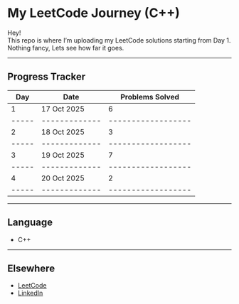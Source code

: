 # My LeetCode Journey (C++)

Hey!  
This repo is where I’m uploading my LeetCode solutions starting from Day 1.  
Nothing fancy, Lets see how far it goes.

---


## Progress Tracker

| Day | Date 		| Problems Solved  |
|-----|-------------|------------------|
| 1   | 17 Oct 2025 | 		6          |
|-----|-------------|------------------|
| 2   | 18 Oct 2025 |       3          |
|-----|-------------|------------------|
| 3   | 19 Oct 2025 |       7          |
|-----|-------------|------------------|
| 4   | 20 Oct 2025 |       2          |
|-----|-------------|------------------|

---

## Language
- C++

---

## Elsewhere
- [LeetCode](https://leetcode.com/u/xVXSgaJUM5/)
- [LinkedIn](https://www.linkedin.com/in/vamsee-padala/)


